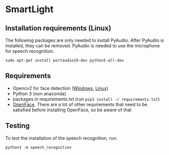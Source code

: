 # SmartLight

## Installation requirements (Linux)

The following packages are only needed to install PyAudio. After PyAudio is
installed, they can be removed. PyAudio is needed to use the microphone for
speech recognition.

    sudo apt-get install portaudio19-dev python3-all-dev

## Requirements
 - Opencv2 for face detection ([Windows](http://bfy.tw/9v3O), [Linux](https://github.com/jayrambhia/Install-OpenCV))
 - Python 3 (non anaconda)
 - packages in requirements.txt (run `pip3 install -r requirements.txt`)
 - [OpenFace](https://github.com/cmusatyalab/openface). There are a lot of other requirements that need to be satisfied before installing OpenFace, so be aware of that

## Testing
To test the installation of the speech recognition, run:

    python3 -m speech_recognition
